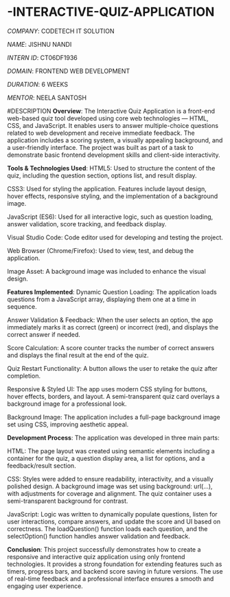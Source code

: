 # -INTERACTIVE-QUIZ-APPLICATION
*COMPANY*: CODETECH IT SOLUTION

*NAME*: JISHNU NANDI

*INTERN ID*: CT06DF1936

*DOMAIN*: FRONTEND WEB DEVELOPMENT

*DURATION*: 6 WEEKS

*MENTOR*: NEELA SANTOSH


#DESCRIPTION
**Overview**:
The Interactive Quiz Application is a front-end web-based quiz tool developed using core web technologies — HTML, CSS, and JavaScript. It enables users to answer multiple-choice questions related to web development and receive immediate feedback. The application includes a scoring system, a visually appealing background, and a user-friendly interface. The project was built as part of a task to demonstrate basic frontend development skills and client-side interactivity.

**Tools & Technologies Used**:
HTML5: Used to structure the content of the quiz, including the question section, options list, and result display.

CSS3: Used for styling the application. Features include layout design, hover effects, responsive styling, and the implementation of a background image.

JavaScript (ES6): Used for all interactive logic, such as question loading, answer validation, score tracking, and feedback display.

Visual Studio Code: Code editor used for developing and testing the project.

Web Browser (Chrome/Firefox): Used to view, test, and debug the application.

Image Asset: A background image was included to enhance the visual design.

**Features Implemented**:
Dynamic Question Loading: The application loads questions from a JavaScript array, displaying them one at a time in sequence.

Answer Validation & Feedback: When the user selects an option, the app immediately marks it as correct (green) or incorrect (red), and displays the correct answer if needed.

Score Calculation: A score counter tracks the number of correct answers and displays the final result at the end of the quiz.

Quiz Restart Functionality: A button allows the user to retake the quiz after completion.

Responsive & Styled UI: The app uses modern CSS styling for buttons, hover effects, borders, and layout. A semi-transparent quiz card overlays a background image for a professional look.

Background Image: The application includes a full-page background image set using CSS, improving aesthetic appeal.

**Development Process**:
The application was developed in three main parts:

HTML: The page layout was created using semantic elements including a container for the quiz, a question display area, a list for options, and a feedback/result section.

CSS: Styles were added to ensure readability, interactivity, and a visually polished design. A background image was set using background: url(...), with adjustments for coverage and alignment. The quiz container uses a semi-transparent background for contrast.

JavaScript: Logic was written to dynamically populate questions, listen for user interactions, compare answers, and update the score and UI based on correctness. The loadQuestion() function loads each question, and the selectOption() function handles answer validation and feedback.

**Conclusion**:
This project successfully demonstrates how to create a responsive and interactive quiz application using only frontend technologies. It provides a strong foundation for extending features such as timers, progress bars, and backend score saving in future versions. The use of real-time feedback and a professional interface ensures a smooth and engaging user experience.
